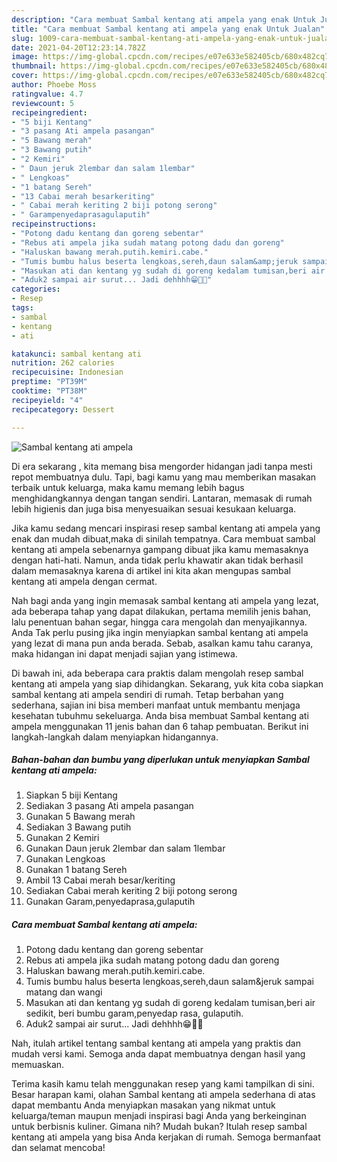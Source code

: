 ```yaml
---
description: "Cara membuat Sambal kentang ati ampela yang enak Untuk Jualan"
title: "Cara membuat Sambal kentang ati ampela yang enak Untuk Jualan"
slug: 1009-cara-membuat-sambal-kentang-ati-ampela-yang-enak-untuk-jualan
date: 2021-04-20T12:23:14.782Z
image: https://img-global.cpcdn.com/recipes/e07e633e582405cb/680x482cq70/sambal-kentang-ati-ampela-foto-resep-utama.jpg
thumbnail: https://img-global.cpcdn.com/recipes/e07e633e582405cb/680x482cq70/sambal-kentang-ati-ampela-foto-resep-utama.jpg
cover: https://img-global.cpcdn.com/recipes/e07e633e582405cb/680x482cq70/sambal-kentang-ati-ampela-foto-resep-utama.jpg
author: Phoebe Moss
ratingvalue: 4.7
reviewcount: 5
recipeingredient:
- "5 biji Kentang"
- "3 pasang Ati ampela pasangan"
- "5 Bawang merah"
- "3 Bawang putih"
- "2 Kemiri"
- " Daun jeruk 2lembar dan salam 1lembar"
- " Lengkoas"
- "1 batang Sereh"
- "13 Cabai merah besarkeriting"
- " Cabai merah keriting 2 biji potong serong"
- " Garampenyedaprasagulaputih"
recipeinstructions:
- "Potong dadu kentang dan goreng sebentar"
- "Rebus ati ampela jika sudah matang potong dadu dan goreng"
- "Haluskan bawang merah.putih.kemiri.cabe."
- "Tumis bumbu halus beserta lengkoas,sereh,daun salam&amp;jeruk sampai matang dan wangi"
- "Masukan ati dan kentang yg sudah di goreng kedalam tumisan,beri air sedikit, beri bumbu garam,penyedap rasa, gulaputih."
- "Aduk2 sampai air surut... Jadi dehhhh😁👩‍🍳"
categories:
- Resep
tags:
- sambal
- kentang
- ati

katakunci: sambal kentang ati 
nutrition: 262 calories
recipecuisine: Indonesian
preptime: "PT39M"
cooktime: "PT38M"
recipeyield: "4"
recipecategory: Dessert

---
```



![Sambal kentang ati ampela](https://img-global.cpcdn.com/recipes/e07e633e582405cb/680x482cq70/sambal-kentang-ati-ampela-foto-resep-utama.jpg)

Di era  sekarang , kita memang bisa mengorder hidangan jadi tanpa mesti repot membuatnya dulu. Tapi, bagi kamu yang mau memberikan masakan terbaik untuk keluarga, maka kamu memang lebih bagus menghidangkannya dengan tangan sendiri. Lantaran, memasak di rumah lebih higienis dan juga bisa menyesuaikan sesuai kesukaan keluarga.

Jika kamu sedang mencari inspirasi resep sambal kentang ati ampela yang enak dan mudah dibuat,maka di sinilah tempatnya. Cara membuat sambal kentang ati ampela  sebenarnya gampang dibuat jika kamu memasaknya dengan hati-hati. Namun, anda tidak perlu khawatir akan tidak berhasil dalam memasaknya 
karena di artikel ini kita akan mengupas sambal kentang ati ampela dengan cermat.  



Nah bagi anda yang ingin memasak sambal kentang ati ampela yang lezat, ada beberapa tahap yang dapat dilakukan, pertama memilih jenis bahan, lalu penentuan bahan segar, hingga cara mengolah dan menyajikannya. Anda Tak perlu pusing jika ingin menyiapkan sambal kentang ati ampela yang lezat di mana pun anda berada. Sebab, asalkan kamu  tahu caranya, maka hidangan ini dapat menjadi sajian yang istimewa.

Di bawah ini, ada beberapa cara praktis  dalam mengolah resep sambal kentang ati ampela yang siap dihidangkan. Sekarang, yuk kita coba siapkan sambal kentang ati ampela sendiri di rumah. Tetap berbahan yang sederhana, sajian ini bisa memberi manfaat untuk membantu menjaga kesehatan tubuhmu sekeluarga. Anda bisa membuat Sambal kentang ati ampela menggunakan 11 jenis bahan dan 6 tahap pembuatan. Berikut ini langkah-langkah dalam menyiapkan hidangannya.

<!--inarticleads1-->

##### Bahan-bahan dan bumbu yang diperlukan untuk menyiapkan Sambal kentang ati ampela:

1. Siapkan 5 biji Kentang
1. Sediakan 3 pasang Ati ampela pasangan
1. Gunakan 5 Bawang merah
1. Sediakan 3 Bawang putih
1. Gunakan 2 Kemiri
1. Gunakan  Daun jeruk 2lembar dan salam 1lembar
1. Gunakan  Lengkoas
1. Gunakan 1 batang Sereh
1. Ambil 13 Cabai merah besar/keriting
1. Sediakan  Cabai merah keriting 2 biji potong serong
1. Gunakan  Garam,penyedaprasa,gulaputih




<!--inarticleads2-->

##### Cara membuat Sambal kentang ati ampela:

1. Potong dadu kentang dan goreng sebentar
1. Rebus ati ampela jika sudah matang potong dadu dan goreng
1. Haluskan bawang merah.putih.kemiri.cabe.
1. Tumis bumbu halus beserta lengkoas,sereh,daun salam&amp;jeruk sampai matang dan wangi
1. Masukan ati dan kentang yg sudah di goreng kedalam tumisan,beri air sedikit, beri bumbu garam,penyedap rasa, gulaputih.
1. Aduk2 sampai air surut... Jadi dehhhh😁👩‍🍳




Nah, itulah artikel tentang  sambal kentang ati ampela  yang praktis dan mudah versi kami. Semoga anda dapat membuatnya dengan hasil yang memuaskan. 

Terima kasih kamu telah menggunakan resep yang kami tampilkan di sini. Besar harapan kami, olahan  Sambal kentang ati ampela sederhana di atas dapat membantu Anda menyiapkan masakan yang nikmat untuk keluarga/teman maupun menjadi inspirasi bagi Anda yang berkeinginan untuk berbisnis kuliner. Gimana nih? Mudah bukan? Itulah resep sambal kentang ati ampela yang bisa Anda kerjakan di rumah. Semoga bermanfaat dan selamat mencoba!

